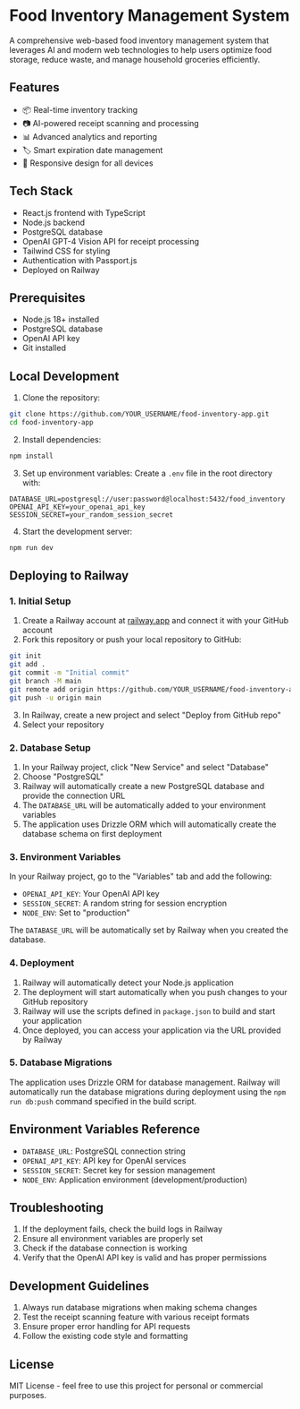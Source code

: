 # Food Inventory Management System

A comprehensive web-based food inventory management system that leverages AI and modern web technologies to help users optimize food storage, reduce waste, and manage household groceries efficiently.

## Features

- 📦 Real-time inventory tracking
- 📷 AI-powered receipt scanning and processing
- 📊 Advanced analytics and reporting
- 🏷️ Smart expiration date management
- 📱 Responsive design for all devices

## Tech Stack

- React.js frontend with TypeScript
- Node.js backend
- PostgreSQL database
- OpenAI GPT-4 Vision API for receipt processing
- Tailwind CSS for styling
- Authentication with Passport.js
- Deployed on Railway

## Prerequisites

- Node.js 18+ installed
- PostgreSQL database
- OpenAI API key
- Git installed

## Local Development

1. Clone the repository:
```bash
git clone https://github.com/YOUR_USERNAME/food-inventory-app.git
cd food-inventory-app
```

2. Install dependencies:
```bash
npm install
```

3. Set up environment variables:
Create a `.env` file in the root directory with:
```env
DATABASE_URL=postgresql://user:password@localhost:5432/food_inventory
OPENAI_API_KEY=your_openai_api_key
SESSION_SECRET=your_random_session_secret
```

4. Start the development server:
```bash
npm run dev
```

## Deploying to Railway

### 1. Initial Setup

1. Create a Railway account at [railway.app](https://railway.app) and connect it with your GitHub account
2. Fork this repository or push your local repository to GitHub:
```bash
git init
git add .
git commit -m "Initial commit"
git branch -M main
git remote add origin https://github.com/YOUR_USERNAME/food-inventory-app.git
git push -u origin main
```
3. In Railway, create a new project and select "Deploy from GitHub repo"
4. Select your repository

### 2. Database Setup

1. In your Railway project, click "New Service" and select "Database"
2. Choose "PostgreSQL"
3. Railway will automatically create a new PostgreSQL database and provide the connection URL
4. The `DATABASE_URL` will be automatically added to your environment variables
5. The application uses Drizzle ORM which will automatically create the database schema on first deployment

### 3. Environment Variables

In your Railway project, go to the "Variables" tab and add the following:

- `OPENAI_API_KEY`: Your OpenAI API key
- `SESSION_SECRET`: A random string for session encryption
- `NODE_ENV`: Set to "production"

The `DATABASE_URL` will be automatically set by Railway when you created the database.

### 4. Deployment

1. Railway will automatically detect your Node.js application
2. The deployment will start automatically when you push changes to your GitHub repository
3. Railway will use the scripts defined in `package.json` to build and start your application
4. Once deployed, you can access your application via the URL provided by Railway

### 5. Database Migrations

The application uses Drizzle ORM for database management. Railway will automatically run the database migrations during deployment using the `npm run db:push` command specified in the build script.

## Environment Variables Reference

- `DATABASE_URL`: PostgreSQL connection string
- `OPENAI_API_KEY`: API key for OpenAI services
- `SESSION_SECRET`: Secret key for session management
- `NODE_ENV`: Application environment (development/production)

## Troubleshooting

1. If the deployment fails, check the build logs in Railway
2. Ensure all environment variables are properly set
3. Check if the database connection is working
4. Verify that the OpenAI API key is valid and has proper permissions

## Development Guidelines

1. Always run database migrations when making schema changes
2. Test the receipt scanning feature with various receipt formats
3. Ensure proper error handling for API requests
4. Follow the existing code style and formatting

## License

MIT License - feel free to use this project for personal or commercial purposes.